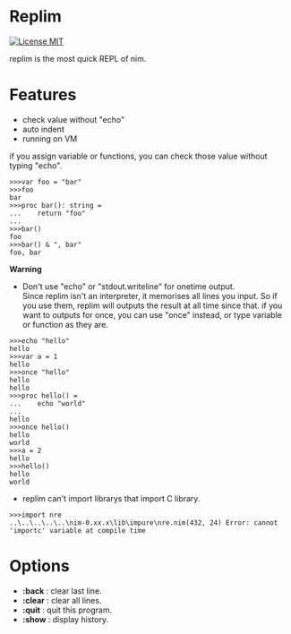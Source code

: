 # Replim
[![License MIT](https://img.shields.io/badge/License-Apache%202.0-blue.svg)](https://opensource.org/licenses/Apache-2.0)

replim is the most quick REPL of nim.

# Features

- check value without "echo"
- auto indent
- running on VM

if you assign variable or functions,
you can check those value without typing "echo".

```
>>>var foo = "bar"
>>>foo
bar
>>>proc bar(): string =
...    return "foo"
...
>>>bar()
foo
>>>bar() & ", bar"
foo, bar
```

**Warning**

- Don't use "echo" or "stdout.writeline" for onetime output.  
Since replim isn't an interpreter, it memorises all lines you input. So if you use them, replim will  outputs the result at all time since that.
if you want to outputs for once, you can use "once" instead, or type variable or function as they are.

```
>>>echo "hello"
hello
>>>var a = 1
hello
>>>once "hello"
hello
hello
>>>proc hello() =
...    echo "world"
...
hello
>>>once hello()
hello
world
>>>a = 2
hello
>>>hello()
hello
world
```

- replim can't import librarys that import C library.

```
>>>import nre
..\..\..\..\..\nim-0.xx.x\lib\impure\nre.nim(432, 24) Error: cannot 'importc' variable at compile time
```

# Options

- **:back** : clear last line.
- **:clear** : clear all lines.
- **:quit** : quit this program.
- **:show** : display history.